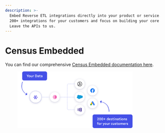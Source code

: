```yaml
---
description: >-
  Embed Reverse ETL integrations directly into your product or service. Unlock
  200+ integrations for your customers and focus on building your core product.
  Leave the APIs to us.
---
```


# Census Embedded

You can find our comprehensive [Census Embedded documentation here](https://developers.getcensus.com/embedded/overview).



<figure><img src="../.gitbook/assets/image (1) (1) (1) (1).png" alt="" width="375"><figcaption></figcaption></figure>

